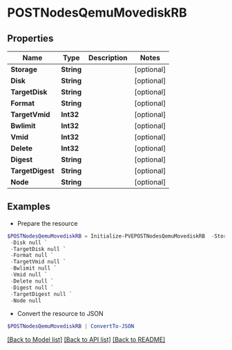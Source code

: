 # POSTNodesQemuMovediskRB
## Properties

Name | Type | Description | Notes
------------ | ------------- | ------------- | -------------
**Storage** | **String** |  | [optional] 
**Disk** | **String** |  | [optional] 
**TargetDisk** | **String** |  | [optional] 
**Format** | **String** |  | [optional] 
**TargetVmid** | **Int32** |  | [optional] 
**Bwlimit** | **Int32** |  | [optional] 
**Vmid** | **Int32** |  | [optional] 
**Delete** | **Int32** |  | [optional] 
**Digest** | **String** |  | [optional] 
**TargetDigest** | **String** |  | [optional] 
**Node** | **String** |  | [optional] 

## Examples

- Prepare the resource
```powershell
$POSTNodesQemuMovediskRB = Initialize-PVEPOSTNodesQemuMovediskRB  -Storage null `
 -Disk null `
 -TargetDisk null `
 -Format null `
 -TargetVmid null `
 -Bwlimit null `
 -Vmid null `
 -Delete null `
 -Digest null `
 -TargetDigest null `
 -Node null
```

- Convert the resource to JSON
```powershell
$POSTNodesQemuMovediskRB | ConvertTo-JSON
```

[[Back to Model list]](../README.md#documentation-for-models) [[Back to API list]](../README.md#documentation-for-api-endpoints) [[Back to README]](../README.md)


